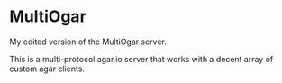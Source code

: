 # MultiOgar
My edited version of the MultiOgar server.

This is a multi-protocol agar.io server that works with a decent array of custom agar clients.

